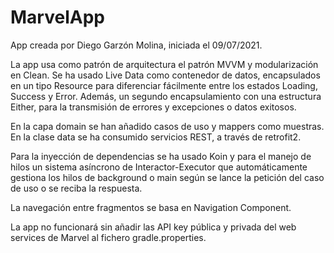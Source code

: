 # MarvelApp
App creada por Diego Garzón Molina, iniciada el 09/07/2021.

La app usa como patrón de arquitectura el patrón MVVM y modularización en Clean. Se ha usado Live Data como contenedor de datos, encapsulados
en un tipo Resource para diferenciar fácilmente entre los estados Loading, Success y Error. Además, un segundo encapsulamiento con una estructura Either, para la transmisión de
errores y excepciones o datos exitosos.

En la capa domain se han añadido casos de uso y mappers como muestras. En la clase data se ha consumido servicios REST, a través de retrofit2.

Para la inyección de dependencias se ha usado Koin y para el manejo de hilos un sistema asíncrono de Interactor-Executor que automáticamente gestiona los hilos de background o main según se lance la petición del caso de uso o se reciba la respuesta.

La navegación entre fragmentos se basa en Navigation Component.

La app no funcionará sin añadir las API key pública y privada del web services de Marvel al fichero gradle.properties.

